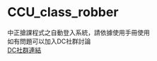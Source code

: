 # CCU_class_robber
中正搶課程式之自動登入系統，請依據使用手冊使用\
如有問題可以加入DC社群討論\
[DC社群連結](<https://discord.gg/KtcVPCu9ss>)
